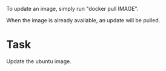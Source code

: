 To update an image, simply run "docker pull IMAGE".

When the image is already available, an update will be pulled.

# Task
Update the ubuntu image.

